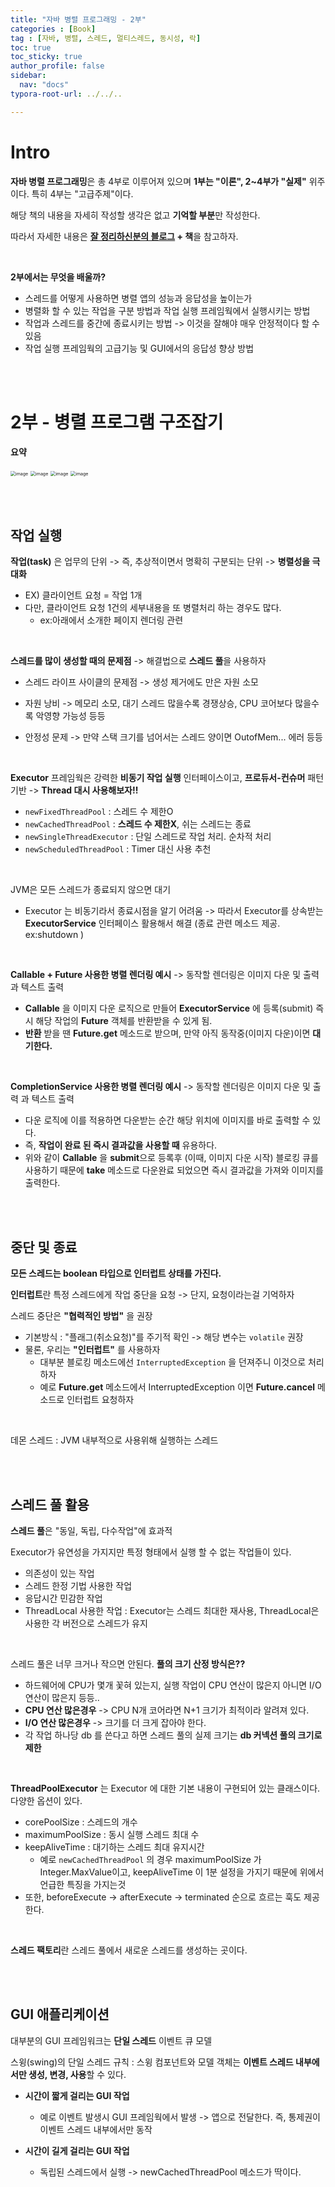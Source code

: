 ```yaml
---
title: "자바 병렬 프로그래밍 - 2부"
categories : [Book]
tag : [자바, 병렬, 스레드, 멀티스레드, 동시성, 락]
toc: true
toc_sticky: true
author_profile: false
sidebar:
  nav: "docs"
typora-root-url: ../../..

---
```




# Intro

**자바 병렬 프로그래밍**은 총 4부로 이루어져 있으며 **1부는 "이론", 2~4부가 "실제"** 위주이다. 특히 4부는 "고급주제"이다.

해당 책의 내용을 자세히 작성할 생각은 없고 **기억할 부분**만 작성한다.

따라서 자세한 내용은 **[잘 정리하신분의 블로그](https://naeti.tistory.com/m/category/Java/%EB%B3%91%EB%A0%AC%20%ED%94%84%EB%A1%9C%EA%B7%B8%EB%9E%98%EB%B0%8D) + 책**을 참고하자.

<br>

**2부에서는 무엇을 배울까?**

- 스레드를 어떻게 사용하면 병렬 앱의 성능과 응답성을 높이는가
- 병렬화 할 수 있는 작업을 구분 방법과 작업 실행 프레임웍에서 실행시키는 방법
- 작업과 스레드를 중간에 종료시키는 방법 -> 이것을 잘해야 매우 안정적이다 할 수 있음
- 작업 실행 프레임웍의 고급기능 및 GUI에서의 응답성 향상 방법

<br><br>

# 2부 - 병렬 프로그램 구조잡기

**요약**

<img src="https://github.com/BH946/bh946.github.io/assets/80165014/27e00d00-91ac-48fa-a255-7ede5a6f1adb" alt="image" style="zoom:50%;" />  
<img src="https://github.com/BH946/bh946.github.io/assets/80165014/8f9e64d9-d3fc-4b26-b5dc-a9d3cb5262fb" alt="image" style="zoom:50%;" /> 
<img src="https://github.com/BH946/bh946.github.io/assets/80165014/c95d0edb-111f-4bfc-8d94-e7ac6c11c6d1" alt="image" style="zoom:50%;" /> 
<img src="https://github.com/BH946/bh946.github.io/assets/80165014/dbe39df9-341c-4fe4-99da-af9ab560640c" alt="image" style="zoom:50%;" /> 

<br><br>

## 작업 실행

**작업(task)** 은 업무의 단위 -> 즉, 추상적이면서 명확히 구분되는 단위 -> **병렬성을 극대화**

- EX) 클라이언트 요청 = 작업 1개
- 다만, 클라이언트 요청 1건의 세부내용을 또 병렬처리 하는 경우도 많다. 
  - ex:아래에서 소개한 페이지 렌더링 관련

<br>

**스레드를 많이 생성할 때의 문제점** -> 해결법으로 **스레드 풀**을 사용하자

- 스레드 라이프 사이클의 문제점 -> 생성 제거에도 만은 자원 소모

- 자원 낭비 -> 메모리 소모, 대기 스레드 많을수록 경쟁상승, CPU 코어보다 많을수록 악영향 가능성 등등
- 안정성 문제 -> 만약 스택 크기를 넘어서는 스레드 양이면 OutofMem... 에러 등등

<br>

**Executor** 프레임웍은 강력한 **비동기 작업 실행** 인터페이스이고, **프로듀서-컨슈머** 패턴 기반 -> **Thread 대시 사용해보자!!**

- `newFixedThreadPool` : 스레드 수 제한O
- `newCachedThreadPool` : **스레드 수 제한X**, 쉬는 스레드는 종료
- `newSingleThreadExecutor` : 단일 스레드로 작업 처리. 순차적 처리
- `newScheduledThreadPool` : Timer 대신 사용 추천

<br>

JVM은 모든 스레드가 종료되지 않으면 대기

- Executor 는 비동기라서 종료시점을 알기 어려움 -> 따라서 Executor를 상속받는 **ExecutorService** 인터페이스 활용해서 해결 (종료 관련 메소드 제공. ex:shutdown )

<br>

**Callable + Future 사용한 병렬 렌더링 예시** -> 동작할 렌더링은 이미지 다운 및 출력 과 텍스트 출력

- **Callable** 을 이미지 다운 로직으로 만들어 **ExecutorService** 에 등록(submit) 즉시 해당 작업의 **Future** 객체를 반환받을 수 있게 됨.
- **반환** 받을 땐 **Future.get** 메소드로 받으며, 만약 아직 동작중(이미지 다운)이면 **대기한다.**

<br>

**CompletionService 사용한 병렬 렌더링 예시** -> 동작할 렌더링은 이미지 다운 및 출력 과 텍스트 출력

- 다운 로직에 이를 적용하면 다운받는 순간 해당 위치에 이미지를 바로 출력할 수 있다.
- 즉, **작업이 완료 된 즉시 결과값을 사용할 때** 유용하다. 
- 위와 같이 **Callable** 을 **submit**으로 등록후 (이때, 이미지 다운 시작) 블로킹 큐를 사용하기 때문에 **take** 메소드로 다운완료 되었으면 즉시 결과값을 가져와 이미지를 출력한다. 

<br><br>

## 중단 및 종료

**모든 스레드는 boolean 타입으로 인터럽트 상태를 가진다.**

**인터럽트**란 특정 스레드에게 작업 중단을 요청 -> 단지, 요청이라는걸 기억하자

스레드 중단은 **"협력적인 방법"** 을 권장

- 기본방식 : "플래그(취소요청)"를 주기적 확인 -> 해당 변수는 `volatile` 권장
- 물론, 우리는 **"인터럽트"** 를 사용하자
  - 대부분 블로킹 메소드에선 `InterruptedException` 을 던져주니 이것으로 처리하자
  - 예로 **Future.get** 메소드에서 InterruptedException 이면 **Future.cancel** 메소드로 인터럽트 요청하자

<br>

데몬 스레드 : JVM 내부적으로 사용위해 실행하는 스레드

<br><br>

## 스레드 풀 활용

**스레드 풀**은 "동일, 독립, 다수작업"에 효과적

Executor가 유연성을 가지지만 특정 형태에서 실행 할 수 없는 작업들이 있다.

- 의존성이 있는 작업
- 스레드 한정 기법 사용한 작업
- 응답시간 민감한 작업
- ThreadLocal 사용한 작업 : Executor는 스레드 최대한 재사용, ThreadLocal은 사용한 각 버전으로 스레드가 유지

<br>

스레드 풀은 너무 크거나 작으면 안된다. **풀의 크기 산정 방식은??**

- 하드웨어에 CPU가 몇개 꽃혀 있는지, 실행 작업이 CPU 연산이 많은지 아니면 I/O 연산이 많은지 등등..
- **CPU 연산 많은경우** -> CPU N개 코어라면 N+1 크기가 최적이라 알려져 있다.
- **I/O 연산 많은경우** -> 크기를 더 크게 잡아야 한다.
- 각 작업 하나당 db 를 쓴다고 하면 스레드 풀의 실제 크기는 **db 커넥션 풀의 크기로 제한**

<br>

**ThreadPoolExecutor** 는 Executor 에 대한 기본 내용이 구현되어 있는 클래스이다. 다양한 옵션이 있다.

- corePoolSize : 스레드의 개수
- maximumPoolSize : 동시 실행 스레드 최대 수
- keepAliveTime : 대기하는 스레드 최대 유지시간
  - 예로 `newCachedThreadPool` 의 경우 maximumPoolSize 가 Integer.MaxValue이고, keepAliveTime 이 1분 설정을 가지기 때문에 위에서 언급한 특징을 가지는것
- 또한, beforeExecute -> afterExecute -> terminated 순으로 흐르는 훅도 제공한다.

<br>

**스레드 팩토리**란 스레드 풀에서 새로운 스레드를 생성하는 곳이다.

<br><br>

## GUI 애플리케이션

대부분의 GUI 프레임워크는 **단일 스레드** 이벤트 큐 모델

스윙(swing)의 단일 스레드 규칙 : 스윙 컴포넌트와 모델 객체는 **이벤트 스레드 내부에서만 생성, 변경, 사용**할 수 있다.

- **시간이 짧게 걸리는 GUI 작업**
  - 예로 이벤트 발생시 GUI 프레임웍에서 발생 -> 앱으로 전달한다. 즉, 통제권이 이벤트 스레드 내부에서만 동작

- **시간이 길게 걸리는 GUI 작업**
  - 독립된 스레드에서 실행 -> newCachedThreadPool 메소드가 딱이다.

